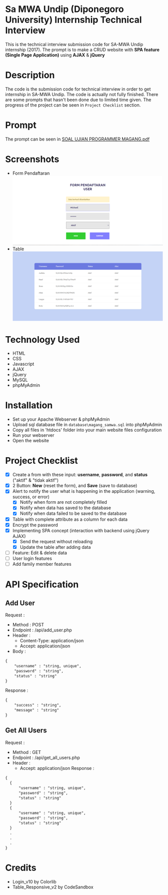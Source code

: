 # Sa MWA Undip (Diponegoro University) Internship Technical Interview
This is the technical interview submission code for SA-MWA Undip internship (2017). The prompt is to make a CRUD website with **SPA feature (Single Page Application)** using **AJAX** &amp; **jQuery**

# Description
The code is the submission code for technical interview in order to get internship in SA-MWA Undip. The code is actually not fully finished. There are some prompts that hasn't been done due to limited time given. The progress of the project can be seen in `Project Checklist` section.

# Prompt
The prompt can be seen in [SOAL UJIAN PROGRAMMER MAGANG.pdf](/SOAL%20UJIAN%20PROGRAMMER%20MAGANG.pdf)

# Screenshots
* Form Pendaftaran
![](images/Form%20Pendaftaran.PNG)
* Table
![](images/Table.PNG)

# Technology Used
* HTML
* CSS
* Javascript
* AJAX
* jQuery
* MySQL
* phpMyAdmin

# Installation
* Set up your Apache Webserver & phpMyAdmin
* Upload sql database file in `database\magang_samwa.sql` into phpMyAdmin
* Copy all files in 'htdocs' folder into your main website files configuration
* Run your webserver
* Open the website

# Project Checklist
- [x] Create a from with these input: **username**, **password**, and **status** ("aktif" & "tidak aktif")
- [x] 2 Button: **New** (reset the form), and **Save** (save to database)
- [x] Alert to notify the user what is happening in the application (warning, success, or error)
	- [x] Notify when form are not completely filled
	- [x] Notify when data has saved to the database
	- [x] Notify when data failed to be saved to the database
- [x] Table with complete attribute as a column for each data
- [x] Encrypt the password
- [x] Implementing SPA concept (interaction with backend using jQuery AJAX)
  - [x] Send the request without reloading
  - [x] Update the table after adding data
- [ ] Feature: Edit & delete data
- [ ] User login features
- [ ] Add family member features

# API Specification
## Add User
Request :
* Method : POST
* Endpoint : /api/add_user.php
* Header :
  * Content-Type: application/json
  * Accept: application/json
* Body :
```
{
    "username" : "string, unique",
    "password" : "string",
    "status" : "string"
}
```

Response :
```
{
    "success" : "string",
    "message" : "string"
}
```

## Get All Users
Request :
* Method : GET
* Endpoint : /api/get_all_users.php
* Header :
  * Accept: application/json
Response :
```
{
  {
      "username" : "string, unique",
      "password" : "string",
      "status" : "string"
  }
  {
      "username" : "string, unique",
      "password" : "string",
      "status" : "string"
  }
  .
  .
  .
}
```

# Credits
- Login_v10 by Colorlib
- Table_Responsive_v2 by CodeSandbox
